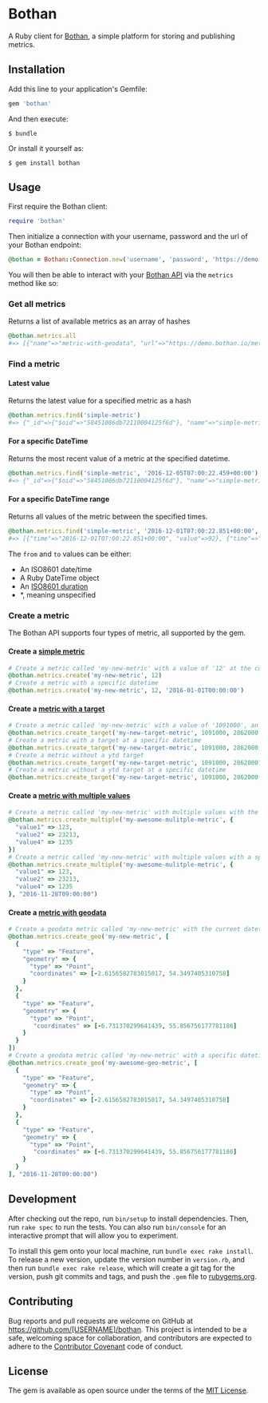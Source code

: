 # Bothan

A Ruby client for [Bothan](https://bothan.io/), a simple platform for storing and publishing metrics.

## Installation

Add this line to your application's Gemfile:

```ruby
gem 'bothan'
```

And then execute:

    $ bundle

Or install it yourself as:

    $ gem install bothan

## Usage

First require the Bothan client:

```ruby
require 'bothan'
```

Then initialize a connection with your username, password and the url of your Bothan endpoint:

```ruby
@bothan = Bothan::Connection.new('username', 'password', 'https://demo.bothan.io')
```

You will then be able to interact with your [Bothan API](https://bothan.io/api.html) via the `metrics` method like so:

### Get all metrics

Returns a list of available metrics as an array of hashes

```ruby
@bothan.metrics.all
#=> [{"name"=>"metric-with-geodata", "url"=>"https://demo.bothan.io/metrics/metric-with-geodata.json"}, {"name"=>"metric-with-multiple-values", "url"=>"https://demo.bothan.io/metrics/metric-with-multiple-values.json"}, {"name"=>"metric-with-target", "url"=>"https://demo.bothan.io/metrics/metric-with-target.json"}, {"name"=>"metric-with-ytd-target", "url"=>"https://demo.bothan.io/metrics/metric-with-ytd-target.json"},{"name"=>"simple-metric", "url"=>"https://demo.bothan.io/metrics/simple-metric.json"}]
```

### Find a metric

#### Latest value

Returns the latest value for a specified metric as a hash

```ruby
@bothan.metrics.find('simple-metric')
#=> {"_id"=>{"$oid"=>"58451086db72110004125f6d"}, "name"=>"simple-metric", "time"=>"2016-12-05T07:00:22.459+00:00", "value"=>68}
```

#### For a specific DateTime

Returns the most recent value of a metric at the specified datetime.

```ruby
@bothan.metrics.find('simple-metric', '2016-12-05T07:00:22.459+00:00')
#=> {"_id"=>{"$oid"=>"58451086db72110004125f6d"}, "name"=>"simple-metric", "time"=>"2016-12-05T07:00:22.459+00:00", "value"=>68}
```

#### For a specific DateTime range

Returns all values of the metric between the specified times.

```ruby
@bothan.metrics.find('simple-metric', '2016-12-01T07:00:22.851+00:00', '2016-12-05T07:00:22.459+00:00')
#=> [{"time"=>"2016-12-01T07:00:22.851+00:00", "value"=>92}, {"time"=>"2016-12-02T07:00:22.759+00:00", "value"=>17}, {"time"=>"2016-12-03T07:00:22.664+00:00", "value"=>18}, {"time"=>"2016-12-04T07:00:22.569+00:00", "value"=>12}, {"time"=>"2016-12-05T07:00:22.459+00:00", "value"=>68}]
```

The `from` and `to` values can be either:

* An ISO8601 date/time
* A Ruby DateTime object
* An [ISO8601 duration](https://en.wikipedia.org/wiki/ISO_8601#Durations)
* \*, meaning unspecified

### Create a metric

The Bothan API supports four types of metric, all supported by the gem.

#### Create a [simple metric](https://bothan.io/api#simple-value)

```ruby
# Create a metric called 'my-new-metric' with a value of '12' at the current datetime
@bothan.metrics.create('my-new-metric', 12)
# Create a metric with a specific datetime
@bothan.metrics.create('my-new-metric', 12, '2016-01-01T00:00:00')
```

#### Create a [metric with a target](https://bothan.io/api#value-with-a-target)

```ruby
# Create a metric called 'my-new-metric' with a value of '1091000', an annual target of '2862000' and a ytd target of '1368000' at the current datetime
@bothan.metrics.create_target('my-new-target-metric', 1091000, 2862000, 1368000)
# Create a metric with a target at a specific datetime
@bothan.metrics.create_target('my-new-target-metric', 1091000, 2862000, 1368000, '2016-01-01T00:00:00')
# Create a metric without a ytd target
@bothan.metrics.create_target('my-new-target-metric', 1091000, 2862000)
# Create a metric without a ytd target at a specific datetime
@bothan.metrics.create_target('my-new-target-metric', 1091000, 2862000, nil, '2016-01-01T00:00:00')
```

#### Create a [metric with multiple values](https://bothan.io/api#multiple-values)

```ruby
# Create a metric called 'my-new-metric' with multiple values with the current datetime
@bothan.metrics.create_multiple('my-awesome-mulitple-metric', {
  "value1" => 123,
  "value2" => 23213,
  "value4" => 1235
})
# Create a metric called 'my-new-metric' with multiple values with a specific datetime
@bothan.metrics.create_multiple('my-awesome-mulitple-metric', {
  "value1" => 123,
  "value2" => 23213,
  "value4" => 1235
}, "2016-11-28T09:00:00")
```

#### Create a [metric with geodata](https://bothan.io/api#geographical-data)

```ruby
# Create a geodata metric called 'my-new-metric' with the current datetime
@bothan.metrics.create_geo('my-new-metric', [
  {
    "type" => "Feature",
    "geometry" => {
      "type" => "Point",
      "coordinates" => [-2.6156582783015017, 54.3497405310758]
    }
  },
  {
    "type" => "Feature",
    "geometry" => {
      "type" => "Point",
       "coordinates" => [-6.731370299641439, 55.856756177781186]
    }
  }
])
# Create a geodata metric called 'my-new-metric' with a specific datetime
@bothan.metrics.create_geo('my-awesome-geo-metric', [
  {
    "type" => "Feature",
    "geometry" => {
      "type" => "Point",
      "coordinates" => [-2.6156582783015017, 54.3497405310758]
    }
  },
  {
    "type" => "Feature",
    "geometry" => {
      "type" => "Point",
       "coordinates" => [-6.731370299641439, 55.856756177781186]
    }
  }
], "2016-11-28T09:00:00")
```

## Development

After checking out the repo, run `bin/setup` to install dependencies. Then, run `rake spec` to run the tests. You can also run `bin/console` for an interactive prompt that will allow you to experiment.

To install this gem onto your local machine, run `bundle exec rake install`. To release a new version, update the version number in `version.rb`, and then run `bundle exec rake release`, which will create a git tag for the version, push git commits and tags, and push the `.gem` file to [rubygems.org](https://rubygems.org).

## Contributing

Bug reports and pull requests are welcome on GitHub at https://github.com/[USERNAME]/bothan. This project is intended to be a safe, welcoming space for collaboration, and contributors are expected to adhere to the [Contributor Covenant](http://contributor-covenant.org) code of conduct.


## License

The gem is available as open source under the terms of the [MIT License](http://opensource.org/licenses/MIT).
 
